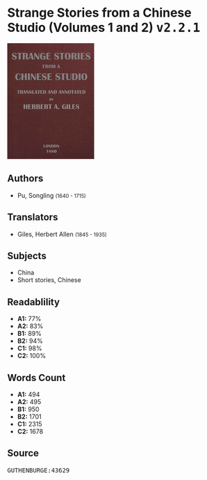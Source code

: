 # Strange Stories from a Chinese Studio (Volumes 1 and 2) <kbd>v2.2.1</kbd>

![](./cover.medium.jpg "")

## Authors


 - Pu, Songling <small>(1640 - 1715)</small>

## Translators


 - Giles, Herbert Allen <small>(1845 - 1935)</small>

## Subjects


 - China
 - Short stories, Chinese

## Readablility


 - **A1:** 77%
 - **A2:** 83%
 - **B1:** 89%
 - **B2:** 94%
 - **C1:** 98%
 - **C2:** 100%

## Words Count


 - **A1:** 494
 - **A2:** 495
 - **B1:** 950
 - **B2:** 1701
 - **C1:** 2315
 - **C2:** 1678

## Source


<kbd>GUTHENBURGE:43629</kbd>
